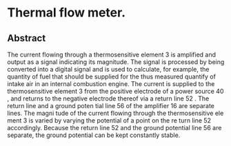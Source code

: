 # Thermal flow meter.

## Abstract
The current flowing through a thermosensitive element 3 is amplified and output as a signal indicating its magnitude. The signal is processed by being converted into a digital signal and is used to calculate, for example, the quantity of fuel that should be supplied for the thus measured quantify of intake air in an internal combustion engine. The current is supplied to the thermosensitive element 3 from the positive electrode of a power source 40 , and returns to the negative electrode thereof via a return line 52 . The return line and a ground poten tial line 56 of the amplifier 16 are separate lines. The magni tude of the current flowing through the thermosensitive ele ment 3 is varied by varying the potential of a point on the re turn line 52 accordingly. Because the return line 52 and the ground potential line 56 are separate, the ground potential can be kept constantly stable.